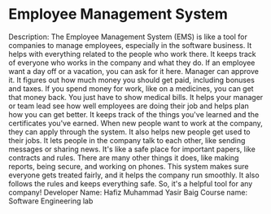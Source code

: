 # Employee Management System
Description:
The Employee Management System (EMS) is like a tool for companies to manage employees, especially in the software business. 
It helps with everything related to the people who work there.
It keeps track of everyone who works in the company and what they do.
If an employee want a day off or a vacation, you can ask for it here. 
Manager can approve it. It figures out how much money you should get paid, including bonuses and taxes.
If you spend money for work, like on a medicines, you can get that money back. You just have to show medical bills.
It helps your manager or team lead see how well employees are doing their job and helps plan how you can get better. 
It keeps track of the things you've learned and the certificates you've earned. 
When new people want to work at the company, they can apply through the system. 
It also helps new people get used to their jobs. It lets people in the company talk to each other, like sending messages or sharing news. 
It's like a safe place for important papers, like contracts and rules. 
There are many other things it does, like making reports, being secure, and working on phones.
This system makes sure everyone gets treated fairly, and it helps the company run smoothly. 
It also follows the rules and keeps everything safe. So, it's a helpful tool for any company!
Developer Name: Hafiz Muhammad Yasir Baig
Course name: Software Engineering lab
